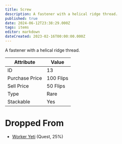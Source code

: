 ```yaml
---
title: Screw
description: A fastener with a helical ridge thread.
published: true
date: 2024-06-12T23:38:29.000Z
tags: items
editor: markdown
dateCreated: 2023-02-16T00:00:00.000Z
---
```


A fastener with a helical ridge thread.

|Attribute|Value|
|-|-|
|ID|13|
|Purchase Price|100 Flips|
|Sell Price|50 Flips|
|Type|Rare|
|Stackable|Yes|


# Dropped From
 * [Worker Yeti](/monsters/worker-yeti) (Quest, 25%)
